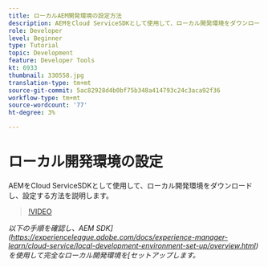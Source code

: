 ```yaml
---
title: ローカルAEM開発環境の設定方法
description: AEMをCloud ServiceSDKとして使用して、ローカル開発環境をダウンロードし、設定する方法を説明します。
role: Developer
level: Beginner
type: Tutorial
topic: Development
feature: Developer Tools
kt: 6933
thumbnail: 330558.jpg
translation-type: tm+mt
source-git-commit: 5ac82928d4b0bf75b348a414793c24c3aca92f36
workflow-type: tm+mt
source-wordcount: '77'
ht-degree: 3%

---
```



# ローカル開発環境の設定

AEMをCloud ServiceSDKとして使用して、ローカル開発環境をダウンロードし、設定する方法を説明します。

>[!VIDEO](https://video.tv.adobe.com/v/330558/?quality=12&learn=on)

_以下の手順を確認し、AEM SDK](https://experienceleague.adobe.com/docs/experience-manager-learn/cloud-service/local-development-environment-set-up/overview.html)を使用して完全なローカル開発環境を[セットアップします。_
